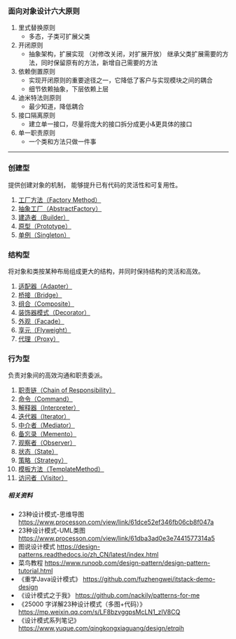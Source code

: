 ### 面向对象设计六大原则
1. 里式替换原则
    - 多态，子类可扩展⽗类
2. 开闭原则
    - 抽象架构，扩展实现 （对修改关闭，对扩展开放） 继承父类扩展需要的方法，同时保留原有的方法，新增自己需要的方法
3. 依赖倒置原则
    - 实现开闭原则的重要途径之一，它降低了客户与实现模块之间的耦合
    - 细节依赖抽象，下层依赖上层
4. 迪⽶特法则原则
    - 最少知道，降低耦合
5. 接口隔离原则
    - 建⽴单⼀接⼝，尽量将庞大的接口拆分成更小&更具体的接口
6. 单一职责原则
    - ⼀个类和方法只做⼀件事
---

### 创建型
提供创建对象的机制， 能够提升已有代码的灵活性和可复用性。
1. [工厂方法（Factory Method）](/Users/wangzehui/Documents/IdeaProjects/nova/nova-book/src/main/java/com/nova/book/design/create/factory_method/工厂方法模式.md)
2. [抽象工厂（AbstractFactory）](/Users/wangzehui/Documents/IdeaProjects/nova/nova-book/src/main/java/com/nova/book/design/create/abstract_factory/抽象工厂模式.md)
3. [建造者（Builder）](/Users/wangzehui/Documents/IdeaProjects/nova/nova-book/src/main/java/com/nova/book/design/create/builder/建造者模式.md)
4. [原型（Prototype）](/Users/wangzehui/Documents/IdeaProjects/nova/nova-book/src/main/java/com/nova/book/design/create/prototype/原型模式.md)
5. [单例（Singleton）](/Users/wangzehui/Documents/IdeaProjects/nova/nova-book/src/main/java/com/nova/book/design/create/singleton/单例模式.md)

### 结构型
将对象和类按某种布局组成更大的结构，并同时保持结构的灵活和⾼效。
1. [适配器（Adapter）](/Users/wangzehui/Documents/IdeaProjects/nova/nova-book/src/main/java/com/nova/book/design/structure/adapter/适配器模式.md)
2. [桥接（Bridge）](/Users/wangzehui/Documents/IdeaProjects/nova/nova-book/src/main/java/com/nova/book/design/structure/bridge/桥接模式.md)
3. [组合（Composite）](/Users/wangzehui/Documents/IdeaProjects/nova/nova-book/src/main/java/com/nova/book/design/structure/composite/组合模式.md)
4. [装饰器模式（Decorator）](/Users/wangzehui/Documents/IdeaProjects/nova/nova-book/src/main/java/com/nova/book/design/structure/decorator/装饰器模式.md)
5. [外观（Facade）](/Users/wangzehui/Documents/IdeaProjects/nova/nova-book/src/main/java/com/nova/book/design/structure/facade/外观模式.md)
6. [享元（Flyweight）](/Users/wangzehui/Documents/IdeaProjects/nova/nova-book/src/main/java/com/nova/book/design/structure/flyweight/享元模式.md)
7. [代理（Proxy）](/Users/wangzehui/Documents/IdeaProjects/nova/nova-book/src/main/java/com/nova/book/design/structure/proxy/代理模式.md)

### 行为型
负责对象间的高效沟通和职责委派。
1. [职责链（Chain of Responsibility）](/Users/wangzehui/Documents/IdeaProjects/nova/nova-book/src/main/java/com/nova/book/design/action/chain/责任链模式.md)
2. [命令（Command）](/Users/wangzehui/Documents/IdeaProjects/nova/nova-book/src/main/java/com/nova/book/design/action/command/命令模式.md)
3. [解释器（Interpreter）](/Users/wangzehui/Documents/IdeaProjects/nova/nova-book/src/main/java/com/nova/book/design/action/interpreter/解释器模式.md)
4. [迭代器（Iterator）](/Users/wangzehui/Documents/IdeaProjects/nova/nova-book/src/main/java/com/nova/book/design/action/iterator/迭代器模式.md)
5. [中介者（Mediator）](/Users/wangzehui/Documents/IdeaProjects/nova/nova-book/src/main/java/com/nova/book/design/action/mediator/中介者模式.md)
6. [备忘录（Memento）](/Users/wangzehui/Documents/IdeaProjects/nova/nova-book/src/main/java/com/nova/book/design/action/memento/备忘录模式.md)
7. [观察者（Observer）](/Users/wangzehui/Documents/IdeaProjects/nova/nova-book/src/main/java/com/nova/book/design/action/observer/观察者模式.md)
8. [状态（State）](/Users/wangzehui/Documents/IdeaProjects/nova/nova-book/src/main/java/com/nova/book/design/action/state/状态模式.md)
9. [策略（Strategy）](/Users/wangzehui/Documents/IdeaProjects/nova/nova-book/src/main/java/com/nova/book/design/action/strategy/策略模式.md)
10. [模板方法（TemplateMethod）](/Users/wangzehui/Documents/IdeaProjects/nova/nova-book/src/main/java/com/nova/book/design/action/template/模板方法模式.md)
11. [访问者（Visitor）](/Users/wangzehui/Documents/IdeaProjects/nova/nova-book/src/main/java/com/nova/book/design/action/visitor/访问者模式.md)

##### 相关资料
- 23种设计模式-思维导图 https://www.processon.com/view/link/61dce52ef346fb06cb8f047a
- 23种设计模式-UML类图 https://www.processon.com/view/link/61dba3ad0e3e7441577314a5
- 图说设计模式 https://design-patterns.readthedocs.io/zh_CN/latest/index.html
- 菜鸟教程 https://www.runoob.com/design-pattern/design-pattern-tutorial.html
- 《重学Java设计模式》 https://github.com/fuzhengwei/itstack-demo-design
- 《设计模式之于我》 https://github.com/nackily/patterns-for-me
- 《25000 字详解23种设计模式（多图+代码）》https://mp.weixin.qq.com/s/LF8bzvggpsMcLN1_zIV8CQ
- 《设计模式系列笔记》 https://www.yuque.com/qingkongxiaguang/design/etrqih


